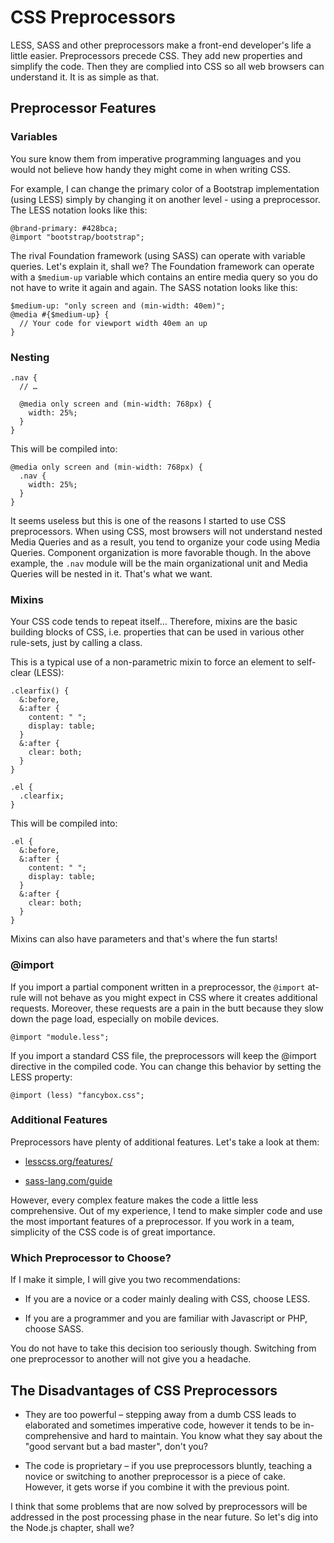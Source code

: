 CSS Preprocessors
=================

LESS, SASS and other preprocessors make a front-end developer's life a little
easier. Preprocessors precede CSS. They add new properties and simplify the
code. Then they are complied into CSS so all web browsers can understand it. It
is as simple as that.

Preprocessor Features
---------------------

### Variables

You sure know them from imperative programming languages and you would not
believe how handy they might come in when writing CSS.

For example, I can change the primary color of a Bootstrap implementation (using
LESS) simply by changing it on another level - using a preprocessor. The LESS
notation looks like this:

~~~~~~~~~~~~~~~~~~~~~~~~~~~~~~~~~~~~~~~~~~~~~~~~~~~~~~~~~~~~~~~~~~~~~~~~~~~~~~~~
@brand-primary: #428bca;
@import "bootstrap/bootstrap";
~~~~~~~~~~~~~~~~~~~~~~~~~~~~~~~~~~~~~~~~~~~~~~~~~~~~~~~~~~~~~~~~~~~~~~~~~~~~~~~~

The rival Foundation framework (using SASS) can operate with variable queries.
Let's explain it, shall we? The Foundation framework can operate with a
`$medium-up` variable which contains an entire media query so you do not have to
write it again and again. The SASS notation looks like this:

~~~~~~~~~~~~~~~~~~~~~~~~~~~~~~~~~~~~~~~~~~~~~~~~~~~~~~~~~~~~~~~~~~~~~~~~~~~~~~~~
$medium-up: "only screen and (min-width: 40em)";
@media #{$medium-up} {
  // Your code for viewport width 40em an up
}
~~~~~~~~~~~~~~~~~~~~~~~~~~~~~~~~~~~~~~~~~~~~~~~~~~~~~~~~~~~~~~~~~~~~~~~~~~~~~~~~

### Nesting

~~~~~~~~~~~~~~~~~~~~~~~~~~~~~~~~~~~~~~~~~~~~~~~~~~~~~~~~~~~~~~~~~~~~~~~~~~~~~~~~
.nav {
  // …

  @media only screen and (min-width: 768px) {
    width: 25%;
  }
}
~~~~~~~~~~~~~~~~~~~~~~~~~~~~~~~~~~~~~~~~~~~~~~~~~~~~~~~~~~~~~~~~~~~~~~~~~~~~~~~~

This will be compiled into:

~~~~~~~~~~~~~~~~~~~~~~~~~~~~~~~~~~~~~~~~~~~~~~~~~~~~~~~~~~~~~~~~~~~~~~~~~~~~~~~~
@media only screen and (min-width: 768px) {
  .nav {
    width: 25%;
  }
}
~~~~~~~~~~~~~~~~~~~~~~~~~~~~~~~~~~~~~~~~~~~~~~~~~~~~~~~~~~~~~~~~~~~~~~~~~~~~~~~~

It seems useless but this is one of the reasons I started to use CSS
preprocessors. When using CSS, most browsers will not understand nested Media
Queries and as a result, you tend to organize your code using Media Queries.
Component organization is more favorable though. In the above example, the
`.nav` module will be the main organizational unit and Media Queries will be
nested in it. That's what we want.

### Mixins

Your CSS code tends to repeat itself… Therefore, mixins are the basic building
blocks of CSS, i.e. properties that can be used in various other rule-sets, just
by calling a class.

This is a typical use of a non-parametric mixin to force an element to
self-clear (LESS):

~~~~~~~~~~~~~~~~~~~~~~~~~~~~~~~~~~~~~~~~~~~~~~~~~~~~~~~~~~~~~~~~~~~~~~~~~~~~~~~~
.clearfix() {
  &:before,
  &:after {
    content: " "; 
    display: table;
  }
  &:after {
    clear: both;
  }
}

.el {
  .clearfix;
}
~~~~~~~~~~~~~~~~~~~~~~~~~~~~~~~~~~~~~~~~~~~~~~~~~~~~~~~~~~~~~~~~~~~~~~~~~~~~~~~~

This will be compiled into:

~~~~~~~~~~~~~~~~~~~~~~~~~~~~~~~~~~~~~~~~~~~~~~~~~~~~~~~~~~~~~~~~~~~~~~~~~~~~~~~~
.el {
  &:before,
  &:after {
    content: " "; 
    display: table;
  }
  &:after {
    clear: both;
  }
}   
~~~~~~~~~~~~~~~~~~~~~~~~~~~~~~~~~~~~~~~~~~~~~~~~~~~~~~~~~~~~~~~~~~~~~~~~~~~~~~~~

Mixins can also have parameters and that's where the fun starts!

### @import

If you import a partial component written in a preprocessor, the `@import`
at-rule will not behave as you might expect in CSS where it creates additional
requests. Moreover, these requests are a pain in the butt because they slow down
the page load, especially on mobile devices.

~~~~~~~~~~~~~~~~~~~~~~~~~~~~~~~~~~~~~~~~~~~~~~~~~~~~~~~~~~~~~~~~~~~~~~~~~~~~~~~~
@import "module.less";
~~~~~~~~~~~~~~~~~~~~~~~~~~~~~~~~~~~~~~~~~~~~~~~~~~~~~~~~~~~~~~~~~~~~~~~~~~~~~~~~

If you import a standard CSS file, the preprocessors will keep the @import
directive in the compiled code. You can change this behavior by setting the LESS
property:

~~~~~~~~~~~~~~~~~~~~~~~~~~~~~~~~~~~~~~~~~~~~~~~~~~~~~~~~~~~~~~~~~~~~~~~~~~~~~~~~
@import (less) "fancybox.css";
~~~~~~~~~~~~~~~~~~~~~~~~~~~~~~~~~~~~~~~~~~~~~~~~~~~~~~~~~~~~~~~~~~~~~~~~~~~~~~~~

### Additional Features

Preprocessors have plenty of additional features. Let's take a look at them:

-   [lesscss.org/features/](<http://lesscss.org/features/>)

-   [sass-lang.com/guide](<http://sass-lang.com/guide>)

However, every complex feature makes the code a little less comprehensive. Out
of my experience, I tend to make simpler code and use the most important
features of a preprocessor. If you work in a team, simplicity of the CSS code is
of great importance.

### Which Preprocessor to Choose?

If I make it simple, I will give you two recommendations:

-   If you are a novice or a coder mainly dealing with CSS, choose LESS.

-   If you are a programmer and you are familiar with Javascript or PHP, choose
    SASS.

You do not have to take this decision too seriously though. Switching from one
preprocessor to another will not give you a headache.

The Disadvantages of CSS Preprocessors
--------------------------------------

-   They are too powerful – stepping away from a dumb CSS leads to elaborated
    and sometimes imperative code, however it tends to be in-comprehensive and
    hard to maintain. You know what they say about the "good servant but a bad
    master", don't you?

-   The code is proprietary – if you use preprocessors bluntly, teaching a
    novice or switching to another preprocessor is a piece of cake. However, it
    gets worse if you combine it with the previous point.

I think that some problems that are now solved by preprocessors will be
addressed in the post processing phase in the near future. So let's dig into the
Node.js chapter, shall we?
